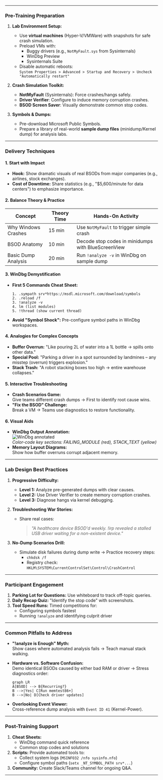 
---

### **Pre-Training Preparation**
1. **Lab Environment Setup:**
   - Use **virtual machines** (Hyper-V/VMWare) with snapshots for safe crash simulation.
   - Preload VMs with:
     - Buggy drivers (e.g., `NotMyFault.sys` from Sysinternals)
     - WinDbg Preview
     - Sysinternals Suite
   - Disable automatic reboots:  
     `System Properties > Advanced > Startup and Recovery > Uncheck "Automatically restart"`

2. **Crash Simulation Toolkit:**
   - **NotMyFault** (Sysinternals): Force crashes/hangs safely.
   - **Driver Verifier**: Configure to induce memory corruption crashes.
   - **BSOD Screen Saver**: Visually demonstrate common stop codes.

3. **Symbols & Dumps:**
   - Pre-download Microsoft Public Symbols.
   - Prepare a library of real-world **sample dump files** (minidump/Kernel dump) for analysis labs.

---

### **Delivery Techniques**
#### **1. Start with Impact**
   - **Hook:** Show dramatic visuals of real BSODs from major companies (e.g., airlines, stock exchanges).
   - **Cost of Downtime:** Share statistics (e.g., "$5,600/minute for data centers") to emphasize importance.

#### **2. Balance Theory & Practice**
   | **Concept**          | **Theory Time** | **Hands-On Activity**                              |
   |-----------------------|-----------------|---------------------------------------------------|
   | Why Windows Crashes   | 15 min          | Use `NotMyFault` to trigger simple crash          |
   | BSOD Anatomy          | 10 min          | Decode stop codes in minidumps with BlueScreenView|
   | Basic Dump Analysis   | 20 min          | Run `!analyze -v` in WinDbg on sample dump        |

#### **3. WinDbg Demystification**
   - **First 5 Commands Cheat Sheet:**
     ```
     1. .sympath srv*https://msdl.microsoft.com/download/symbols
     2. .reload /f
     3. !analyze -v
     4. lm (list modules)
     5. !thread (show current thread)
     ```
   - **Avoid "Symbol Shock":** Pre-configure symbol paths in WinDbg workspaces.

#### **4. Analogies for Complex Concepts**
   - **Buffer Overrun:** "Like pouring 2L of water into a 1L bottle → spills onto other data."
   - **Special Pool:** "Parking a driver in a spot surrounded by landmines – any misstep (overrun) triggers explosion."
   - **Stack Trash:** "A robot stacking boxes too high → entire warehouse collapses."

#### **5. Interactive Troubleshooting**
   - **Crash Scenarios Game:**  
     Give teams different crash dumps → First to identify root cause wins.
   - **"Fix the BSOD" Challenge:**  
     Break a VM → Teams use diagnostics to restore functionality.

#### **6. Visual Aids**
   - **WinDbg Output Annotation:**  
     ![WinDbg annotated](https://i.imgur.com/7Rz6K2l.png)  
     *Color-code key sections: FAILING_MODULE (red), STACK_TEXT (yellow)*
   - **Memory Layout Diagrams:**  
     Show how buffer overruns corrupt adjacent memory.

---

### **Lab Design Best Practices**
1. **Progressive Difficulty:**
   - **Level 1:** Analyze pre-generated dumps with clear causes.
   - **Level 2:** Use Driver Verifier to create memory corruption crashes.
   - **Level 3:** Diagnose hangs via kernel debugging.

2. **Troubleshooting War Stories:**
   - Share real cases:
     > *"A healthcare device BSOD'd weekly. !irp revealed a stalled USB driver waiting for a non-existent device."*

3. **No-Dump Scenarios Drill:**
   - Simulate disk failures during dump write → Practice recovery steps:
     - `chkdsk /f`
     - Registry check: `HKLM\SYSTEM\CurrentControlSet\Control\CrashControl`

---

### **Participant Engagement**
1. **Parking Lot for Questions:** Use whiteboard to track off-topic queries.
2. **Daily Recap Quiz:** "Identify the stop code" with screenshots.
3. **Tool Speed Runs:** Timed competitions for:
   - Configuring symbols fastest
   - Running `!analyze` and identifying culprit driver

---

### **Common Pitfalls to Address**
- **"!analyze is Enough" Myth:**  
  Show cases where automated analysis fails → Teach manual stack walking.
  
- **Hardware vs. Software Confusion:**  
  Demo identical BSODs caused by either bad RAM or driver → Stress diagnostics order:
  ```mermaid
  graph LR
  A[BSOD] --> B{Recurring?}
  B -->|Yes| C[Run memtest86+]
  B -->|No| D[Check driver updates]
  ```

- **Overlooking Event Viewer:**  
  Cross-reference dump analysis with `Event ID 41` (Kernel-Power).

---

### **Post-Training Support**
1. **Cheat Sheets:**
   - WinDbg command quick reference
   - Common stop codes and solutions
2. **Scripts:** Provide automated tools to:
   - Collect system logs (`MSINFO32 /nfo sysinfo.nfo`)
   - Configure symbol paths (`setx _NT_SYMBOL_PATH srv*...`)
3. **Community:** Create Slack/Teams channel for ongoing Q&A.

---

